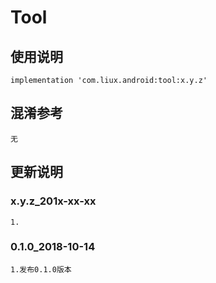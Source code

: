 Tool
===

使用说明
---
```
implementation 'com.liux.android:tool:x.y.z'
```

混淆参考
---
```
无
```

更新说明
---
### x.y.z_201x-xx-xx
    1.

### 0.1.0_2018-10-14
    1.发布0.1.0版本
